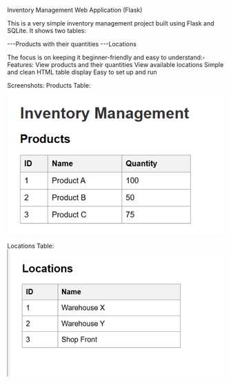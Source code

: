Inventory Management Web Application (Flask)

This is a very simple inventory management project built using Flask and SQLite.
It shows two tables:

---Products with their quantities
---Locations

The focus is on keeping it beginner-friendly and easy to understand:-
Features:
      View products and their quantities
      View available locations
      Simple and clean HTML table display
      Easy to set up and run


Screenshots:
Products Table:
      ![Products Table](screenshots/products.png)

Locations Table:
      ![Locations Table](screenshots/locations.png)
